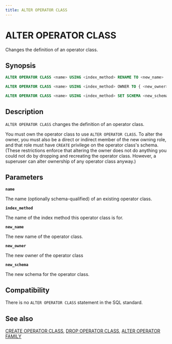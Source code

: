 ```yaml
---
title: ALTER OPERATOR CLASS
---
```


# ALTER OPERATOR CLASS

Changes the definition of an operator class.

## Synopsis

```sql
ALTER OPERATOR CLASS <name> USING <index_method> RENAME TO <new_name>

ALTER OPERATOR CLASS <name> USING <index_method> OWNER TO { <new_owner> | CURRENT_USER | SESSION_USER }

ALTER OPERATOR CLASS <name> USING <index_method> SET SCHEMA <new_schema>
```

## Description

`ALTER OPERATOR CLASS` changes the definition of an operator class.

You must own the operator class to use `ALTER OPERATOR CLASS`. To alter the owner, you must also be a direct or indirect member of the new owning role, and that role must have `CREATE` privilege on the operator class's schema. (These restrictions enforce that altering the owner does not do anything you could not do by dropping and recreating the operator class. However, a superuser can alter ownership of any operator class anyway.)

## Parameters

**`name`**

The name (optionally schema-qualified) of an existing operator class.

**`index_method`**

The name of the index method this operator class is for.

**`new_name`**

The new name of the operator class.

**`new_owner`**

The new owner of the operator class

**`new_schema`**

The new schema for the operator class.

## Compatibility

There is no `ALTER OPERATOR CLASS` statement in the SQL standard.

## See also

[CREATE OPERATOR CLASS](/docs/sql-stmts/create-operator-class.md), [DROP OPERATOR CLASS](/docs/sql-stmts/drop-operator-class.md), [ALTER OPERATOR FAMILY](/docs/sql-stmts/alter-operator-family.md)
